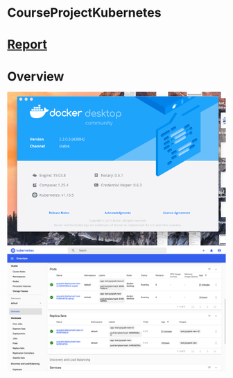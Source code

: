 # CourseProjectKubernetes
# [Report](https://github.com/RoboticsAndCloud/CourseProjectKubernetes/blob/main/CC%20Project%20Report.pdf)
# Overview
![Docker and K8S](https://github.com/RoboticsAndCloud/CourseProjectKubernetes/blob/main/Software%20docker%20desktop.png)
![Overview](https://github.com/RoboticsAndCloud/CourseProjectKubernetes/blob/main/dashboard%20overview.png)
